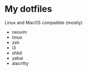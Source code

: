 # My dotfiles

Linux and MacOS compatible (mostly)

- neovim
- tmux
- zsh
- i3
- shkd
- yabai
- alacritty
